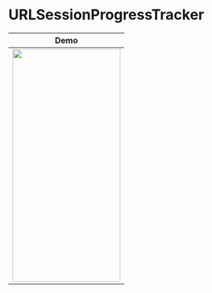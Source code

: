# URLSessionProgressTracker







|   Demo    |
|:-------------------------:|
 | <img src=https://user-images.githubusercontent.com/15719990/194164368-d33cecb5-0c9c-4d20-a784-786129824583.png width="214" height="463">  |
